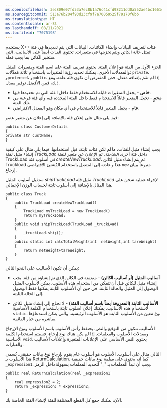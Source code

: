 ```yaml
---
ms.openlocfilehash: 3e3809e07fd53a7ec8b1a76c41cfd98211dd0a552ae4bc1661c52980f3dacc89
ms.sourcegitcommit: 511a76b204f93d23cf9f7a70059525f79170f6bb
ms.translationtype: HT
ms.contentlocale: ar-SA
ms.lasthandoff: 08/11/2021
ms.locfileid: "7075198"
---
```

يستخدم X++ فئات لتعريف البيانات وإنشاء الكائنات. البيانات التي يتم تحديدها في فئة تمثل حالة الكائن ويتم تخزينها في متغيرات. تحتوي الفئات أيضاً على الأساليب، التي ستخبر الكائن بما يجب فعله. 

الجزء الأول من الفئة هو إعلان الفئة. يحتوي تعريف الفئة على اسم الفئة ومتغيرات المثيل والمعدلات الأخرى. يمكنك تحديد رؤية المتغيرات باستخدام ثلاثة مُعدِّلات: `private`، و`protected`، و`public`. إذا لم تقم بإضافة معدل، فمن المفترض أن تكون فئة عامة. ومع ذلك، فمن الأفضل توفير معدل.

-   **خاص** - يجعل المتغيرات قابلة للاستخدام فقط داخل الفئة التي تم تحديدها فيها.
-   **محمٍ** - تجعل المتغير قابلاً للاستخدام فقط داخل الفئة المحددة فيه وأي فئة فرعية من تلك الفئة.
-   **عام** - يجعل المتغير قابلاً للاستخدام في أي مكان وهو المعدل الافتراضي.

فيما يلي مثال على إعلان فئة بالإضافة إلى إعلان عن متغير عضو:
```xpp
public class CustomerDetails
{
private str custName;
}
```
يجب إنشاء مثيل للفئات، ما لم تكن فئات ثابتة، قبل استخدامها. فيما يلي مثال على كيفية إنشاء مثيل لفئة *TruckLoad* داخل فئة أخرى *الشاحنة*. تم الإعلان عن متغير للفئة TruckLoad في أسلوب فئة *createNewTruckLoad*، ثم يتم إنشاء مثيل لكائن Truckload هذا وإعادته إلى المتصل باستخدام المُنشئ الافتراضي `new` متبوعاً ببيان إرجاع.

ستقبل أسلوب المثيل *shipTruckLoad* مثيل فئة *TruckLoad* لإجراء عملية شحن على هذا المثال بالإضافة إلى أسلوب ثابتة لحساب الوزن الإجمالي.
```xpp
public class Truck
{
    public TruckLoad createNewTruckLoad()
    {
        TruckLoad myTruckLoad = new TruckLoad();
        return myTruckLoad;
    }
    public void shipTruckLoad(TruckLoad _truckLoad)
    {
        _truckLoad.ship();
    }
    public static int calcTotalWeight(int  netWeight,int tareWeight)
    {
        return netWeight+tareWeight;
    }
}
```
يمكن أن تكون الأساليب على النحو التالي:

-   **أساليب المثيل (أو أساليب الكائن)** - مضمنة في الكائن الذي تم إنشاؤه من فئة. يجب إنشاء مثيل للكائن قبل أن تتمكن من استخدام هذه الأسلوب. يمكن لأسلوب المثيل الوصول إلى المثيل والحالة الثابتة، في حين أن الأسلوب الثابتة يمكنها فقط الوصول إلى الحالة الثابتة.

-   **الأساليب الثابتة (المعروفة أيضاً باسم أساليب الفئة)** - لا تحتاج إلى إنشاء مثيل لكائن لاستخدام هذه الأساليب. يمكنك إعلان أسلوب ثابتة باستخدام الكلمة الأساسية `static`. نوع معين من الأسلوب الثابت هو الأسلوب الرئيسية، والتي يمكن استدعاؤها مباشرة من خيار القائمة.

الأساليب تتكون من التوقيع والنص. يحتفظ رأس الأسلوب باسم الأسلوب ونوع الإرجاع ومعدلات الأسلوب والمعلمات. إذا لم يكن هناك نوع إرجاع، فسيتم استخدام الكلمة الأساسية `void`. يحتوي النص الأساسي على الإعلانات المتغيرة وإعلانات الأساليب والعبارات.

التالي مثال على أسلوب. الأسلوب هو أسلوب عام يقوم بإرجاع نوع بيانات حقيقي. يُسمى هذا الأسلوب بـ ReturnCalculation. كما أنه يحتوي على معلمة نوع بيانات حقيقية `_expression1`. يجب أن تبدأ المعلمات بـ "_" لتحديد المعلمات بسهولة داخل الرمز.
```xpp
public real ReturnCalculation(real _expression1)
{
    real expression2 = 2;
    return _expression1 * expression2;
}
```
الآن، يمكنك جمع كل القطع المختلفة للفئة لإنشاء الفئة الخاصة بك.
